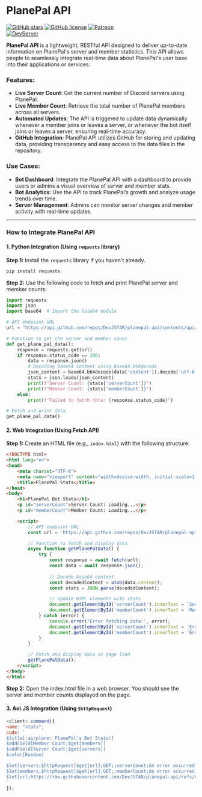 # PlanePal API
[![GitHub stars](https://img.shields.io/github/stars/devjstar/planepal-api.svg?style=social&label=Stars&style=flat)](https://github.com/devjstar/planepal-api/stargazers)
[![GitHub license](https://img.shields.io/github/license/devjstar/planepal-api.svg)](https://github.com/devjstar/planepal-api/blob/master/LICENSE)
[![Patreon](https://img.shields.io/badge/Donate-Patreon-orange.svg)](https://www.patreon.com/jstarsdev)
<br>
[![DevServer](https://discord.com/api/guilds/1153672454426861598/widget.png?style=shield)](https://discord.gg/GbvXQXHY6Q)

**PlanePal API** is a lightweight, RESTful API designed to deliver up-to-date information on PlanePal's server and member statistics. This API allows people to seamlessly integrate real-time data about PlanePal's user base into their applications or services.

### Features:
- **Live Server Count**: Get the current number of Discord servers using PlanePal.
- **Live Member Count**: Retrieve the total number of PlanePal members across all servers.
- **Automated Updates**: The API is triggered to update data dynamically whenever a member joins or leaves a server, or whenever the bot itself joins or leaves a server, ensuring real-time accuracy.
- **GitHub Integration**: PlanePal API utilizes GitHub for storing and updating data, providing transparency and easy access to the data files in the repository.

### Use Cases:
- **Bot Dashboard**: Integrate the PlanePal API with a dashboard to provide users or admins a visual overview of server and member stats.
- **Bot Analytics**: Use the API to track PlanePal’s growth and analyze usage trends over time.
- **Server Management**: Admins can monitor server changes and member activity with real-time updates.

---

### How to Integrate PlanePal API

#### 1. **Python Integration** (Using `requests` library)

**Step 1:** Install the `requests` library if you haven't already.
```python
pip install requests
```

**Step 2:** Use the following code to fetch and print PlanePal server and member counts:
```python
import requests
import json
import base64  # Import the base64 module

# API endpoint URL
url = "https://api.github.com/repos/DevJSTAR/planepal-api/contents/api/data.json"

# Function to get the server and member count
def get_plane_pal_data():
    response = requests.get(url)
    if response.status_code == 200:
        data = response.json()
        # Decoding base64 content using base64.b64decode
        json_content = base64.b64decode(data['content']).decode('utf-8')
        stats = json.loads(json_content)
        print(f"Server Count: {stats['serverCount']}")
        print(f"Member Count: {stats['memberCount']}")
    else:
        print(f"Failed to fetch data: {response.status_code}")

# Fetch and print data
get_plane_pal_data()
```
#### 2. Web Integration (Using Fetch API)

**Step 1:** Create an HTML file (e.g., `index.html`) with the following structure:
```html
<!DOCTYPE html>
<html lang="en">
<head>
    <meta charset="UTF-8">
    <meta name="viewport" content="width=device-width, initial-scale=1.0">
    <title>PlanePal Stats</title>
</head>
<body>
    <h1>PlanePal Bot Stats</h1>
    <p id="serverCount">Server Count: Loading...</p>
    <p id="memberCount">Member Count: Loading...</p>

    <script>
        // API endpoint URL
        const url = 'https://api.github.com/repos/DevJSTAR/planepal-api/contents/api/data.json';

        // Function to fetch and display data
        async function getPlanePalData() {
            try {
                const response = await fetch(url);
                const data = await response.json();
                
                // Decode base64 content
                const decodedContent = atob(data.content);
                const stats = JSON.parse(decodedContent);

                // Update HTML elements with stats
                document.getElementById('serverCount').innerText = `Server Count: ${stats.serverCount}`;
                document.getElementById('memberCount').innerText = `Member Count: ${stats.memberCount}`;
            } catch (error) {
                console.error('Error fetching data:', error);
                document.getElementById('serverCount').innerText = 'Error fetching server count';
                document.getElementById('memberCount').innerText = 'Error fetching member count';
            }
        }

        // Fetch and display data on page load
        getPlanePalData();
    </script>
</body>
</html>
```

**Step 2:** Open the index.html file in a web browser. You should see the server and member counts displayed on the page.

#### 3. Aoi.JS Integration (Using `$httpRequest`)
```javascript
<client>.command({
name: "stats",
code: `
$title[:airplane: PlanePal's Bot Stats!]
$addField[Member Count;$get[members]]
$addField[Server Count;$get[servers]]
$color[Random]

$let[servers;$httpRequest[$get[url];GET;;serverCount;An error occurred while fetching the PlanePal Server Count!]]
$let[members;$httpRequest[$get[url];GET;;memberCount;An error occurred while fetching the PlanePal Member Count!]]
$let[url;https://raw.githubusercontent.com/DevJSTAR/planepal-api/refs/heads/main/api/data.json]
`
});
```

